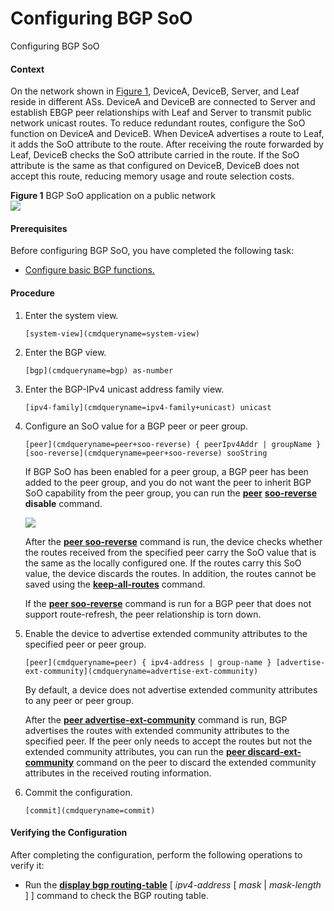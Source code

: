 Configuring BGP SoO
===================

Configuring BGP SoO

#### Context

On the network shown in [Figure 1](#EN-US_TASK_0000001533101177__fig199541322121811), DeviceA, DeviceB, Server, and Leaf reside in different ASs. DeviceA and DeviceB are connected to Server and establish EBGP peer relationships with Leaf and Server to transmit public network unicast routes. To reduce redundant routes, configure the SoO function on DeviceA and DeviceB. When DeviceA advertises a route to Leaf, it adds the SoO attribute to the route. After receiving the route forwarded by Leaf, DeviceB checks the SoO attribute carried in the route. If the SoO attribute is the same as that configured on DeviceB, DeviceB does not accept this route, reducing memory usage and route selection costs.

**Figure 1** BGP SoO application on a public network  
![](figure/en-us_image_0000001543493569.png)

#### Prerequisites

Before configuring BGP SoO, you have completed the following task:

* [Configure basic BGP functions.](vrp_bgp_cfg_0014.html)

#### Procedure

1. Enter the system view.
   
   
   ```
   [system-view](cmdqueryname=system-view)
   ```
2. Enter the BGP view.
   
   
   ```
   [bgp](cmdqueryname=bgp) as-number
   ```
3. Enter the BGP-IPv4 unicast address family view.
   
   
   ```
   [ipv4-family](cmdqueryname=ipv4-family+unicast) unicast
   ```
4. Configure an SoO value for a BGP peer or peer group.
   
   
   ```
   [peer](cmdqueryname=peer+soo-reverse) { peerIpv4Addr | groupName } [soo-reverse](cmdqueryname=peer+soo-reverse) sooString
   ```
   
   If BGP SoO has been enabled for a peer group, a BGP peer has been added to the peer group, and you do not want the peer to inherit BGP SoO capability from the peer group, you can run the [**peer**](cmdqueryname=peer+soo-reverse) [**soo-reverse**](cmdqueryname=peer+soo-reverse) **disable** command.
   
   ![](public_sys-resources/note_3.0-en-us.png) 
   
   After the **[**peer soo-reverse**](cmdqueryname=peer+soo-reverse)** command is run, the device checks whether the routes received from the specified peer carry the SoO value that is the same as the locally configured one. If the routes carry this SoO value, the device discards the routes. In addition, the routes cannot be saved using the [**keep-all-routes**](cmdqueryname=keep-all-routes) command.
   
   If the [**peer soo-reverse**](cmdqueryname=peer+soo-reverse) command is run for a BGP peer that does not support route-refresh, the peer relationship is torn down.
5. Enable the device to advertise extended community attributes to the specified peer or peer group.
   
   
   ```
   [peer](cmdqueryname=peer) { ipv4-address | group-name } [advertise-ext-community](cmdqueryname=advertise-ext-community)
   ```
   
   By default, a device does not advertise extended community attributes to any peer or peer group.
   
   After the [**peer advertise-ext-community**](cmdqueryname=peer+advertise-ext-community) command is run, BGP advertises the routes with extended community attributes to the specified peer. If the peer only needs to accept the routes but not the extended community attributes, you can run the [**peer discard-ext-community**](cmdqueryname=peer+discard-ext-community) command on the peer to discard the extended community attributes in the received routing information.
6. Commit the configuration.
   
   
   ```
   [commit](cmdqueryname=commit)
   ```

#### Verifying the Configuration

After completing the configuration, perform the following operations to verify it:

* Run the [**display bgp routing-table**](cmdqueryname=display+bgp+routing-table) [ *ipv4-address* [ *mask* | *mask-length* ] ] command to check the BGP routing table.